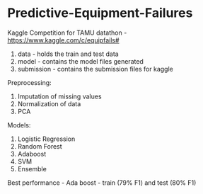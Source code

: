 # Predictive-Equipment-Failures
Kaggle Competition for TAMU datathon - https://www.kaggle.com/c/equipfails#

1. data - holds the train and test data
2. model - contains the model files generated
3. submission - contains the submission files for kaggle

Preprocessing:
1. Imputation of missing values
2. Normalization of data
3. PCA

Models:
1. Logistic Regression
2. Random Forest
3. Adaboost
4. SVM
5. Ensemble

Best performance - Ada boost - train (79% F1) and test (80% F1)
